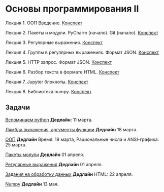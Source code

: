 # Основы программирования II

Лекция 1. ООП Введение. [Конспект](http://nbviewer.jupyter.org/github/iposov/students-site/blob/master/22spring/prog_basics/lecture1.ipynb)

Лекция 2. Пакеты и модули. PyCharm (начало). Git (начало). [Конспект](http://nbviewer.jupyter.org/github/iposov/students-site/blob/master/22spring/prog_basics/lecture2.ipynb)

Лекция 3. Регулярные выражения. [Конспект](http://nbviewer.jupyter.org/github/iposov/students-site/blob/master/22spring/prog_basics/lecture3.ipynb)

Лекция 4. Группы в регулярных выражениях. Формат JSON. [Конспект](http://nbviewer.jupyter.org/github/iposov/students-site/blob/master/22spring/prog_basics/lecture4.ipynb)

Лекция 5. HTTP запрос. Формат JSON. [Конспект](http://nbviewer.jupyter.org/github/iposov/students-site/blob/master/22spring/prog_basics/lecture5.ipynb) 

Лекция 6. Разбор текста в формате HTML. [Конспект](http://nbviewer.jupyter.org/github/iposov/students-site/blob/master/22spring/prog_basics/lecture6.ipynb)

Лекция 7. Jupyter блокноты. [Конспект](http://nbviewer.jupyter.org/github/iposov/students-site/blob/master/22spring/prog_basics/lecture7.ipynb)

Лекция 8. Библиотека numpy. [Конспект](http://nbviewer.jupyter.org/github/iposov/students-site/blob/master/22spring/prog_basics/lecture8.ipynb)

## Задачи

[Вспоминаем python](tasks-1-remind.md) **Дедлайн**: 11 марта.

[Лямбда выражения, аргументы функции](tasks-2-lambdas-fun-args.md) **Дедлайн** 18 марта.

[ООП](tasks-3-oop.md) **Дедлайн** Время: 18 марта, Рациональные числа и ANSI-графика: 25 марта.

[Пакеты модули](tasks-4-packages.md) **Дедлайн** 01 апреля.

[Регулярные выражения](tasks-5-regexps.md) **Дедлайн** 01 апреля.

[Задания на обработку данных](tasks-6-data.md) **Дедлайн** HTML: 22 апреля.

[Numpy](tasks-7-data.md) **Дедлайн** 13 мая.
